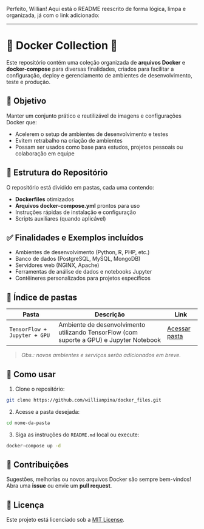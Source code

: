 Perfeito, Willian! Aqui está o README reescrito de forma lógica, limpa e organizada, já com o link adicionado:  

---

# 🐳 Docker Collection 🚀  

Este repositório contém uma coleção organizada de **arquivos Docker** e **docker-compose** para diversas finalidades, criados para facilitar a configuração, deploy e gerenciamento de ambientes de desenvolvimento, teste e produção.  

## 🎯 Objetivo  

Manter um conjunto prático e reutilizável de imagens e configurações Docker que:  
- Acelerem o setup de ambientes de desenvolvimento e testes  
- Evitem retrabalho na criação de ambientes  
- Possam ser usados como base para estudos, projetos pessoais ou colaboração em equipe  

## 📂 Estrutura do Repositório  

O repositório está dividido em pastas, cada uma contendo:  
- **Dockerfiles** otimizados  
- **Arquivos docker-compose.yml** prontos para uso  
- Instruções rápidas de instalação e configuração  
- Scripts auxiliares (quando aplicável)  

## ✅ Finalidades e Exemplos incluídos  
- Ambientes de desenvolvimento (Python, R, PHP, etc.)  
- Banco de dados (PostgreSQL, MySQL, MongoDB)  
- Servidores web (NGINX, Apache)  
- Ferramentas de análise de dados e notebooks Jupyter  
- Contêineres personalizados para projetos específicos  

## 📁 Índice de pastas  

| Pasta                              | Descrição                                                                   | Link                                                                                                                                                   |
|------------------------------------|-----------------------------------------------------------------------------|--------------------------------------------------------------------------------------------------------------------------------------------------------|
| `TensorFlow + Jupyter + GPU`       | Ambiente de desenvolvimento utilizando TensorFlow (com suporte a GPU) e Jupyter Notebook | [Acessar pasta](https://github.com/willianpina/docker_files/tree/main/TensorFlow%20%2B%20Jupyter%20%2B%20GPU)                                           |

> *Obs.: novos ambientes e serviços serão adicionados em breve.*  

## 🚀 Como usar  

1. Clone o repositório:  
```bash
git clone https://github.com/willianpina/docker_files.git
```  
2. Acesse a pasta desejada:  
```bash
cd nome-da-pasta
```  
3. Siga as instruções do `README.md` local ou execute:  
```bash
docker-compose up -d
```  

## 🤝 Contribuições  

Sugestões, melhorias ou novos arquivos Docker são sempre bem-vindos!  
Abra uma **issue** ou envie um **pull request**.  

## 📜 Licença  

Este projeto está licenciado sob a [MIT License](LICENSE).
